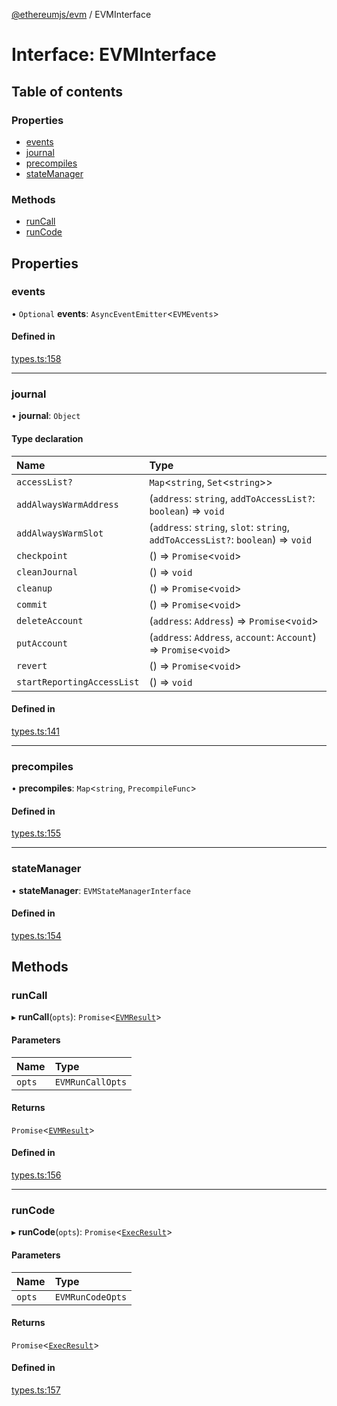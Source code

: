 [@ethereumjs/evm](../README.md) / EVMInterface

# Interface: EVMInterface

## Table of contents

### Properties

- [events](EVMInterface.md#events)
- [journal](EVMInterface.md#journal)
- [precompiles](EVMInterface.md#precompiles)
- [stateManager](EVMInterface.md#statemanager)

### Methods

- [runCall](EVMInterface.md#runcall)
- [runCode](EVMInterface.md#runcode)

## Properties

### events

• `Optional` **events**: `AsyncEventEmitter`<`EVMEvents`\>

#### Defined in

[types.ts:158](https://github.com/ethereumjs/ethereumjs-monorepo/blob/master/packages/evm/src/types.ts#L158)

___

### journal

• **journal**: `Object`

#### Type declaration

| Name | Type |
| :------ | :------ |
| `accessList?` | `Map`<`string`, `Set`<`string`\>\> |
| `addAlwaysWarmAddress` | (`address`: `string`, `addToAccessList?`: `boolean`) => `void` |
| `addAlwaysWarmSlot` | (`address`: `string`, `slot`: `string`, `addToAccessList?`: `boolean`) => `void` |
| `checkpoint` | () => `Promise`<`void`\> |
| `cleanJournal` | () => `void` |
| `cleanup` | () => `Promise`<`void`\> |
| `commit` | () => `Promise`<`void`\> |
| `deleteAccount` | (`address`: `Address`) => `Promise`<`void`\> |
| `putAccount` | (`address`: `Address`, `account`: `Account`) => `Promise`<`void`\> |
| `revert` | () => `Promise`<`void`\> |
| `startReportingAccessList` | () => `void` |

#### Defined in

[types.ts:141](https://github.com/ethereumjs/ethereumjs-monorepo/blob/master/packages/evm/src/types.ts#L141)

___

### precompiles

• **precompiles**: `Map`<`string`, `PrecompileFunc`\>

#### Defined in

[types.ts:155](https://github.com/ethereumjs/ethereumjs-monorepo/blob/master/packages/evm/src/types.ts#L155)

___

### stateManager

• **stateManager**: `EVMStateManagerInterface`

#### Defined in

[types.ts:154](https://github.com/ethereumjs/ethereumjs-monorepo/blob/master/packages/evm/src/types.ts#L154)

## Methods

### runCall

▸ **runCall**(`opts`): `Promise`<[`EVMResult`](EVMResult.md)\>

#### Parameters

| Name | Type |
| :------ | :------ |
| `opts` | `EVMRunCallOpts` |

#### Returns

`Promise`<[`EVMResult`](EVMResult.md)\>

#### Defined in

[types.ts:156](https://github.com/ethereumjs/ethereumjs-monorepo/blob/master/packages/evm/src/types.ts#L156)

___

### runCode

▸ **runCode**(`opts`): `Promise`<[`ExecResult`](ExecResult.md)\>

#### Parameters

| Name | Type |
| :------ | :------ |
| `opts` | `EVMRunCodeOpts` |

#### Returns

`Promise`<[`ExecResult`](ExecResult.md)\>

#### Defined in

[types.ts:157](https://github.com/ethereumjs/ethereumjs-monorepo/blob/master/packages/evm/src/types.ts#L157)
